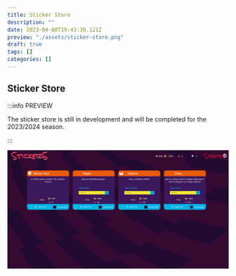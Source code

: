 ```yaml
---
title: Sticker Store
description: ""
date: 2023-04-08T19:43:30.121Z
preview: "./assets/sticker-store.png"
draft: true
tags: []
categories: []
---
```


## Sticker Store

:::info PREVIEW

The sticker store is still in development and will be completed for the 2023/2024 season.

:::

![Sticker Store](./assets/sticker-store.png)